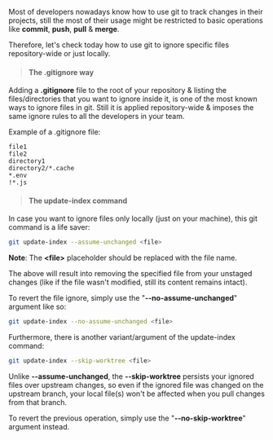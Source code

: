 Most of developers nowadays know how to use git to track changes in their projects, still the most of their usage might be restricted to basic operations like **commit**, **push**, **pull** & **merge**.

Therefore, let's check today how to use git to ignore specific files repository-wide or just locally.

<blockquote><h4>The .gitignore way</h4></blockquote>

Adding a **.gitignore** file to the root of your repository & listing the files/directories that you want to ignore inside it, is one of the most known ways to ignore files in git. Still it is applied repository-wide & imposes the same ignore rules to all the developers in your team.

Example of a .gitignore file:

```
file1
file2
directory1
directory2/*.cache
*.env
!*.js
```

<blockquote><h4>The update-index command</h4></blockquote>

In case you want to ignore files only locally (just on your machine), this git command is a life saver:

```bash
git update-index --assume-unchanged <file>
```

**Note**: The **&lt;file&gt;** placeholder should be replaced with the file name.

The above will result into removing the specified file from your unstaged changes (like if the file wasn't modified, still its content remains intact).

To revert the file ignore, simply use the "**--no-assume-unchanged**" argument like so:

```bash
git update-index --no-assume-unchanged <file>
```

Furthermore, there is another variant/argument of the update-index command:

```bash
git update-index --skip-worktree <file>
```

Unlike **--assume-unchanged**, the **--skip-worktree** persists your ignored files over upstream changes, so even if the ignored file was changed on the upstream branch, your local file(s) won't be affected when you pull changes from that branch.

To revert the previous operation, simply use the "**--no-skip-worktree**" argument instead.
